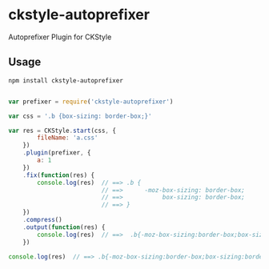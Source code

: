 # ckstyle-autoprefixer

Autoprefixer Plugin for CKStyle

## Usage

`npm install ckstyle-autoprefixer`

```javascript

var prefixer = require('ckstyle-autoprefixer')

var css = '.b {box-sizing: border-box;}'

var res = CKStyle.start(css, {
        fileName: 'a.css'
    })
    .plugin(prefixer, {
        a: 1
    })
    .fix(function(res) {
        console.log(res)  // ==> .b {
                          // ==>      -moz-box-sizing: border-box;
                          // ==>           box-sizing: border-box;
                          // ==> }
    })
    .compress()
    .output(function(res) {
        console.log(res)  // ==>  .b{-moz-box-sizing:border-box;box-sizing:border-box}
    })

console.log(res)  // ==> .b{-moz-box-sizing:border-box;box-sizing:border-box}

```